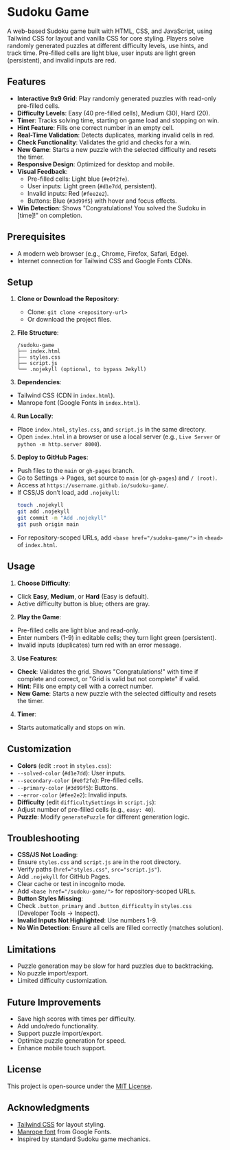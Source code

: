 
# Sudoku Game

A web-based Sudoku game built with HTML, CSS, and JavaScript, using Tailwind CSS for layout and vanilla CSS for core styling. Players solve randomly generated puzzles at different difficulty levels, use hints, and track time. Pre-filled cells are light blue, user inputs are light green (persistent), and invalid inputs are red.

## Features

- **Interactive 9x9 Grid**: Play randomly generated puzzles with read-only pre-filled cells.
- **Difficulty Levels**: Easy (40 pre-filled cells), Medium (30), Hard (20).
- **Timer**: Tracks solving time, starting on game load and stopping on win.
- **Hint Feature**: Fills one correct number in an empty cell.
- **Real-Time Validation**: Detects duplicates, marking invalid cells in red.
- **Check Functionality**: Validates the grid and checks for a win.
- **New Game**: Starts a new puzzle with the selected difficulty and resets the timer.
- **Responsive Design**: Optimized for desktop and mobile.
- **Visual Feedback**:
  - Pre-filled cells: Light blue (`#e0f2fe`).
  - User inputs: Light green (`#d1e7dd`, persistent).
  - Invalid inputs: Red (`#fee2e2`).
  - Buttons: Blue (`#3d99f5`) with hover and focus effects.
- **Win Detection**: Shows "Congratulations! You solved the Sudoku in [time]!" on completion.

## Prerequisites

- A modern web browser (e.g., Chrome, Firefox, Safari, Edge).
- Internet connection for Tailwind CSS and Google Fonts CDNs.

## Setup

1. **Clone or Download the Repository**:
   - Clone: `git clone <repository-url>`
   - Or download the project files.

2. **File Structure**:
   ```
   /sudoku-game
   ├── index.html
   ├── styles.css
   ├── script.js
   └── .nojekyll (optional, to bypass Jekyll)
   ```

3. **Dependencies**:
- Tailwind CSS (CDN in `index.html`).
- Manrope font (Google Fonts in `index.html`).

4. **Run Locally**:
- Place `index.html`, `styles.css`, and `script.js` in the same directory.
- Open `index.html` in a browser or use a local server (e.g., `Live Server` or `python -m http.server 8000`).

5. **Deploy to GitHub Pages**:
- Push files to the `main` or `gh-pages` branch.
- Go to Settings → Pages, set source to `main` (or `gh-pages`) and `/ (root)`.
- Access at `https://username.github.io/sudoku-game/`.
- If CSS/JS don’t load, add `.nojekyll`:
  ```bash
  touch .nojekyll
  git add .nojekyll
  git commit -m "Add .nojekyll"
  git push origin main
  ```
- For repository-scoped URLs, add `<base href="/sudoku-game/">` in `<head>` of `index.html`.

## Usage

1. **Choose Difficulty**:
- Click **Easy**, **Medium**, or **Hard** (Easy is default).
- Active difficulty button is blue; others are gray.

2. **Play the Game**:
- Pre-filled cells are light blue and read-only.
- Enter numbers (1-9) in editable cells; they turn light green (persistent).
- Invalid inputs (duplicates) turn red with an error message.

3. **Use Features**:
- **Check**: Validates the grid. Shows "Congratulations!" with time if complete and correct, or "Grid is valid but not complete" if valid.
- **Hint**: Fills one empty cell with a correct number.
- **New Game**: Starts a new puzzle with the selected difficulty and resets the timer.

4. **Timer**:
- Starts automatically and stops on win.

## Customization

- **Colors** (edit `:root` in `styles.css`):
- `--solved-color` (`#d1e7dd`): User inputs.
- `--secondary-color` (`#e0f2fe`): Pre-filled cells.
- `--primary-color` (`#3d99f5`): Buttons.
- `--error-color` (`#fee2e2`): Invalid inputs.
- **Difficulty** (edit `difficultySettings` in `script.js`):
- Adjust number of pre-filled cells (e.g., `easy: 40`).
- **Puzzle**: Modify `generatePuzzle` for different generation logic.

## Troubleshooting

- **CSS/JS Not Loading**:
- Ensure `styles.css` and `script.js` are in the root directory.
- Verify paths (`href="styles.css"`, `src="script.js"`).
- Add `.nojekyll` for GitHub Pages.
- Clear cache or test in incognito mode.
- Add `<base href="/sudoku-game/">` for repository-scoped URLs.
- **Button Styles Missing**:
- Check `.button_primary` and `.button_difficulty` in `styles.css` (Developer Tools → Inspect).
- **Invalid Inputs Not Highlighted**: Use numbers 1-9.
- **No Win Detection**: Ensure all cells are filled correctly (matches solution).

## Limitations

- Puzzle generation may be slow for hard puzzles due to backtracking.
- No puzzle import/export.
- Limited difficulty customization.

## Future Improvements

- Save high scores with times per difficulty.
- Add undo/redo functionality.
- Support puzzle import/export.
- Optimize puzzle generation for speed.
- Enhance mobile touch support.

## License

This project is open-source under the [MIT License](LICENSE).

## Acknowledgments

- [Tailwind CSS](https://tailwindcss.com/) for layout styling.
- [Manrope font](https://fonts.google.com/specimen/Manrope) from Google Fonts.
- Inspired by standard Sudoku game mechanics.
